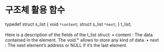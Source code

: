 구조체 활용 함수
============

typedef struct          s_list
{
        void            `*content`;
        struct s_list   `*next`;
}                       t_list;
</br>
</br>
Here is a description of the fields of the t_list struct:
• content : The data contained in the element. The void * allows to store any kind
of data.
• next : The next element’s address or NULL if it’s the last element.
</br>
</br>
</br>
</br>
